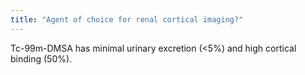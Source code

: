 ```yaml
---
title: "Agent of choice for renal cortical imaging?"
---
```

Tc-99m-DMSA has minimal urinary excretion (&lt;5%) and high cortical binding (50%).

